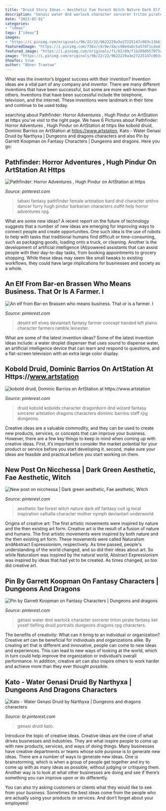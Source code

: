 ```yaml
---
title: "Druid Story Ideas ~ Aesthetic Fae Forest Witch Nature Dark Elf Fantasy Cult Ig Local Inspiration Valhalla Character Mother Nymph Deviantart Underworld"
description: "Genasi water dnd warlock character sorcerer triton pirate fantasy ket yosef tiefling druid portraits dungeons dragons rpg characters"
date: "2023-02-01"
categories:
- "ideas"
tags: ["ideas"]
images:
- "https://i.pinimg.com/originals/96/22/22/9622229a3e27225147c003c13b618de2.jpg"
featuredImage: "https://i.pinimg.com/736x/c9/8e/da/c98eda0c5a57df1cda417c0a28a7506b.jpg"
featured_image: "https://i.pinimg.com/originals/f1/b2/09/f1b209d65707544b0937d3b8eb0cfb92.jpg"
image: "https://i.pinimg.com/originals/96/22/22/9622229a3e27225147c003c13b618de2.jpg"
ShowToc: true
author: "Abner Trantow"
---
```



What was the inventor’s biggest success with their invention?
Invention ideas are a vital part of any company and inventor. There are many different inventions that have been successful, but some are more well-known than others. Inventions that have been successful include the telephone, television, and the internet. These inventions were landmark in their time and continue to be used today.

	

		
searching about Pathfinder: Horror Adventures , Hugh Pindur on ArtStation at https you've visit to the right page. We have 6 Pictures about Pathfinder: Horror Adventures , Hugh Pindur on ArtStation at https like kobold druid, Dominic Barrios on ArtStation at https://www.artstation, Kato - Water Genasi Druid by Narthyxa | Dungeons and dragons characters and also Pin by Garrett Koopman on Fantasy Characters | Dungeons and dragons. Here you go:
		
    
## Pathfinder: Horror Adventures , Hugh Pindur On ArtStation At Https

<img loading=lazy src="https://i.pinimg.com/originals/f7/b4/44/f7b444a06ccbece0f62d4bb8cc00729a.jpg" onerror="this.onerror=null;this.src='https://tse1.mm.bing.net/th?id=OIP.ToNX01160dSgCuUPTCggmwHaKS&amp;pid=15.1';" alt="Pathfinder: Horror Adventures , Hugh Pindur on ArtStation at https">

_Source: pinterest.com_

>tabaxi fantasy pathfinder female artstation bard dnd character anthro dancer furry hugh pindur barbarian characters outfit help horror adventures rpg. 

	

What are some new ideas?
A recent report on the future of technology suggests that a number of new ideas are emerging for improving ways to connect people and create opportunities. One such idea is the use of robots to help with tasks that traditional humans find difficult or time-consuming, such as packaging goods, loading onto a truck, or cleaning. Another is the development of artificial intelligence (AI)powered assistants that can assist people with their day-to-day tasks, from booking appointments to grocery shopping. While these ideas may seem like small tweaks to existing workflows, they could have large implications for businesses and society as a whole.

    
## An Elf From Bar-en Brassen Who Means Business. That Or Is A Farmer. I

<img loading=lazy src="https://i.pinimg.com/originals/f1/b2/09/f1b209d65707544b0937d3b8eb0cfb92.jpg" onerror="this.onerror=null;this.src='https://tse4.mm.bing.net/th?id=OIP.jUcjOyiq6Ukycwf-8GJ0ygHaHV&amp;pid=15.1';" alt="An elf from Bar-en Brassen who means business. That or is a farmer. I">

_Source: pinterest.com_

>desert elf elves deviantart fantasy farmer concept handed left plains character farmers ramble leicester. 

	

What are some of the latest invention ideas?
Some of the latest invention ideas include: a water droplet dispenser that uses sound to dispense water, an artificial intelligence device that can learn and respond to questions, and a flat-screen television with an extra large color display.

    
## Kobold Druid, Dominic Barrios On ArtStation At Https://www.artstation

<img loading=lazy src="https://i.pinimg.com/originals/96/22/22/9622229a3e27225147c003c13b618de2.jpg" onerror="this.onerror=null;this.src='https://tse4.mm.bing.net/th?id=OIP.diTwDVBkYvv1uHbIBgI6EgHaJ4&amp;pid=15.1';" alt="kobold druid, Dominic Barrios on ArtStation at https://www.artstation">

_Source: pinterest.com_

>druid kobold kobolds character dragonborn dnd wizard fantasy sorcerer artstation dragons characters dominic barrios staff rpg dungeons. 

	

Creative ideas are a valuable commodity, and they can be used to create new products, services, or concepts that can improve your business. However, there are a few key things to keep in mind when coming up with creative ideas. First, it’s important to consider the market potential for your product or service before you start developing it. second, make sure your ideas are feasible and practical before you start working on them.

    
## New Post On Nicchessa | Dark Green Aesthetic, Fae Aesthetic, Witch

<img loading=lazy src="https://i.pinimg.com/736x/c9/8e/da/c98eda0c5a57df1cda417c0a28a7506b.jpg" onerror="this.onerror=null;this.src='https://tse4.mm.bing.net/th?id=OIP.zA-dcd5Te4xba9uX6r63RQDMEy&amp;pid=15.1';" alt="New post on nicchessa | Dark green aesthetic, Fae aesthetic, Witch">

_Source: pinterest.com_

>aesthetic fae forest witch nature dark elf fantasy cult ig local inspiration valhalla character mother nymph deviantart underworld. 

	

Origins of creative art: The first artistic movements were inspired by nature and the then existing art form.
Creative art is the result of a fusion of nature and humans. The first artistic movements were inspired by both nature and the then existing art form. These movements were called Naturalism andAbstract Expressionism, respectively. As time passed, people's understanding of the world changed, and so did their ideas about art. So while Naturalism was inspired by the natural world, Abstract Expressionism was inspired by ideas that had yet to be created. As times changed, so too did creative art.

    
## Pin By Garrett Koopman On Fantasy Characters | Dungeons And Dragons

<img loading=lazy src="https://i.pinimg.com/736x/1a/e4/29/1ae429cdeca863516b76db0c66762030.jpg" onerror="this.onerror=null;this.src='https://tse1.mm.bing.net/th?id=OIP.oIzYwrIR_yi6t7_A4YvhIAHaKe&amp;pid=15.1';" alt="Pin by Garrett Koopman on Fantasy Characters | Dungeons and dragons">

_Source: pinterest.com_

>genasi water dnd warlock character sorcerer triton pirate fantasy ket yosef tiefling druid portraits dungeons dragons rpg characters. 

	

The benefits of creativity: What can it bring to an individual or organization?
Creative art can be beneficial for individuals and organizations alike. By creating art that is different and innovative, people can come to new ideas and experiences. This can lead to new ways of looking at the world, which in turn could help improve the organization or individual’s overall performance. In addition, creative art can also inspire others to work harder and achieve more than they ever thought possible.

    
## Kato - Water Genasi Druid By Narthyxa | Dungeons And Dragons Characters

<img loading=lazy src="https://i.pinimg.com/736x/97/c4/3e/97c43e071647f74dd089b7e2e03a2ec9.jpg" onerror="this.onerror=null;this.src='https://tse1.mm.bing.net/th?id=OIP.KufOII36wjYUlxLKbTfVBAHaLU&amp;pid=15.1';" alt="Kato - Water Genasi Druid by Narthyxa | Dungeons and dragons characters">

_Source: br.pinterest.com_

>genasi druid kato. 

	

Introduce the topic of creative ideas.
Creative ideas are the core of what drives businesses and industries. They are what inspire people to come up with new products, services, and ways of doing things. Many businesses have creative departments or teams whose sole purpose is to generate new ideas.
There are a number of ways to generate new ideas. One is brainstorming, which is when a group of people get together and try to come up with as many ideas as possible, without judging or critiquing them. Another way is to look at what other businesses are doing and see if there’s something you can improve upon or do differently.

You can also try asking customers or clients what they would like to see from your business. Sometimes the best ideas come from the people who are actually using your products or services. And don’t forget about your employees!

